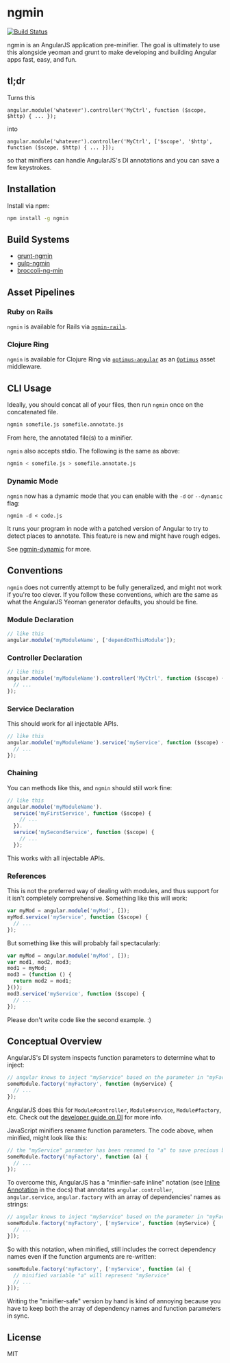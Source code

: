 # ngmin
[![Build Status](https://travis-ci.org/btford/ngmin.png?branch=master)](https://travis-ci.org/btford/ngmin)

ngmin is an AngularJS application pre-minifier. The goal is ultimately to use this alongside yeoman and grunt to make developing and building Angular apps fast, easy, and fun.

## tl;dr
Turns this

```
angular.module('whatever').controller('MyCtrl', function ($scope, $http) { ... });
```

into

```
angular.module('whatever').controller('MyCtrl', ['$scope', '$http', function ($scope, $http) { ... }]);
```

so that minifiers can handle AngularJS's DI annotations and you can save a few keystrokes.

## Installation
Install via npm:
```bash
npm install -g ngmin
```

## Build Systems

- [grunt-ngmin](https://github.com/btford/grunt-ngmin)
- [gulp-ngmin](https://github.com/sindresorhus/gulp-ngmin)
- [broccoli-ng-min](https://github.com/jakswa/broccoli-ng-min)

## Asset Pipelines

### Ruby on Rails

`ngmin` is available for Rails via [`ngmin-rails`](http://rubygems.org/gems/ngmin-rails).

### Clojure Ring

`ngmin` is available for Clojure Ring via [`optimus-angular`](https://github.com/magnars/optimus-angular) as an [`Optimus`](https://github.com/magnars/optimus) asset middleware.

## CLI Usage

Ideally, you should concat all of your files, then run `ngmin` once on the concatenated file.

```bash
ngmin somefile.js somefile.annotate.js
```

From here, the annotated file(s) to a minifier.

`ngmin` also accepts stdio. The following is the same as above:

```bash
ngmin < somefile.js > somefile.annotate.js
```

### Dynamic Mode
`ngmin` now has a dynamic mode that you can enable with the `-d` or `--dynamic` flag:

```shell
ngmin -d < code.js
```

It runs your program in node with a patched version of Angular to try to detect places to annotate.
This feature is new and might have rough edges.

See [ngmin-dynamic](https://github.com/btford/ngmin-dynamic) for more.

## Conventions
`ngmin` does not currently attempt to be fully generalized, and might not work if you're too clever. If you follow these conventions, which are the same as what the AngularJS Yeoman generator defaults, you should be fine.

### Module Declaration

```javascript
// like this
angular.module('myModuleName', ['dependOnThisModule']);
```

### Controller Declaration

```javascript
// like this
angular.module('myModuleName').controller('MyCtrl', function ($scope) {
  // ...
});
```

### Service Declaration
This should work for all injectable APIs.

```javascript
// like this
angular.module('myModuleName').service('myService', function ($scope) {
  // ...
});
```

### Chaining
You can methods like this, and `ngmin` should still work fine:

```javascript
// like this
angular.module('myModuleName').
  service('myFirstService', function ($scope) {
    // ...
  }).
  service('mySecondService', function ($scope) {
    // ...
  });
```

This works with all injectable APIs.

### References
This is not the preferred way of dealing with modules, and thus support for it isn't completely comprehensive. Something like this will work:
```javascript
var myMod = angular.module('myMod', []);
myMod.service('myService', function ($scope) {
  // ...
});
```

But something like this will probably fail spectacularly:
```javascript
var myMod = angular.module('myMod', []);
var mod1, mod2, mod3;
mod1 = myMod;
mod3 = (function () {
  return mod2 = mod1;
}());
mod3.service('myService', function ($scope) {
  // ...
});
```

Please don't write code like the second example. :)

## Conceptual Overview
AngularJS's DI system inspects function parameters to determine what to inject:
```javascript
// angular knows to inject "myService" based on the parameter in "myFactory"
someModule.factory('myFactory', function (myService) {
  // ...
});
```
AngularJS does this for `Module#controller`, `Module#service`, `Module#factory`, etc. Check out the [developer guide on DI](http://docs.angularjs.org/guide/di) for more info.

JavaScript minifiers rename function parameters. The code above, when minified, might look like this:
```javascript
// the "myService" parameter has been renamed to "a" to save precious bytes
someModule.factory('myFactory', function (a) {
  // ...
});
```

To overcome this, AngularJS has a "minifier-safe inline" notation (see [Inline Annotation](http://docs.angularjs.org/guide/di) in the docs) that annotates `angular.controller`, `angular.service`, `angular.factory` with an array of dependencies' names as strings:
```javascript
// angular knows to inject "myService" based on the parameter in "myFactory"
someModule.factory('myFactory', ['myService', function (myService) {
  // ...
}]);
```

So with this notation, when minified, still includes the correct dependency names even if the function arguments are re-written:
```javascript
someModule.factory('myFactory', ['myService', function (a) {
  // minified variable "a" will represent "myService"
  // ...
}]);
```

Writing the "minifier-safe" version by hand is kind of annoying because you have to keep both the array of dependency names and function parameters in sync.

## License
MIT
